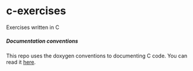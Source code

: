 # c-exercises
Exercises written in C

##### Documentation conventions
This repo uses the doxygen conventions to documenting C code. You can read it [here](https://www.doxygen.nl/manual/docblocks.htmlhttps://www.doxygen.nl/manual/docblocks.html).